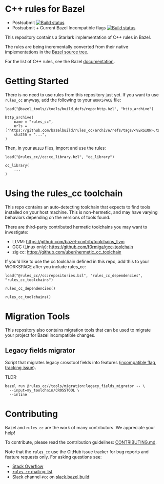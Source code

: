 # C++ rules for Bazel

* Postsubmit [![Build status](https://badge.buildkite.com/f03592ae2d7d25a2abc2a2ba776e704823fa17fd3e061f5103.svg?branch=main)](https://buildkite.com/bazel/rules-cc)
* Postsubmit + Current Bazel Incompatible flags [![Build status](https://badge.buildkite.com/5ba709cc33e5855078a1f8570adcf8e0a78ea93591bc0b4e81.svg?branch=master)](https://buildkite.com/bazel/rules-cc-plus-bazelisk-migrate)

This repository contains a Starlark implementation of C++ rules in Bazel.

The rules are being incrementally converted from their native implementations in the [Bazel source tree](https://source.bazel.build/bazel/+/master:src/main/java/com/google/devtools/build/lib/rules/cpp/).

For the list of C++ rules, see the Bazel
[documentation](https://docs.bazel.build/versions/main/be/overview.html).

# Getting Started

There is no need to use rules from this repository just yet. If you want to use
`rules_cc` anyway, add the following to your `WORKSPACE` file:

```starlark
load("@bazel_tools//tools/build_defs/repo:http.bzl", "http_archive")

http_archive(
    name = "rules_cc",
    urls = ["https://github.com/bazelbuild/rules_cc/archive/refs/tags/<VERSION>.tar.gz"],
    sha256 = "...",
)
```

Then, in your `BUILD` files, import and use the rules:

```starlark
load("@rules_cc//cc:cc_library.bzl", "cc_library")

cc_library(
    ...
)
```

# Using the rules_cc toolchain

This repo contains an auto-detecting toolchain that expects to find tools installed on your host machine.
This is non-hermetic, and may have varying behaviors depending on the versions of tools found.

There are third-party contributed hermetic toolchains you may want to investigate:

- LLVM: <https://github.com/bazel-contrib/toolchains_llvm>
- GCC (Linux only): <https://github.com/f0rmiga/gcc-toolchain>
- zig cc: <https://github.com/uber/hermetic_cc_toolchain>

If you'd like to use the cc toolchain defined in this repo, add this to
your WORKSPACE after you include rules_cc:

```bzl
load("@rules_cc//cc:repositories.bzl", "rules_cc_dependencies", "rules_cc_toolchains")

rules_cc_dependencies()

rules_cc_toolchains()
```

# Migration Tools

This repository also contains migration tools that can be used to migrate your
project for Bazel incompatible changes.

## Legacy fields migrator

Script that migrates legacy crosstool fields into features
([incompatible flag](https://github.com/bazelbuild/bazel/issues/6861), 
[tracking issue](https://github.com/bazelbuild/bazel/issues/5883)).

TLDR:

```
bazel run @rules_cc//tools/migration:legacy_fields_migrator -- \
  --input=my_toolchain/CROSSTOOL \
  --inline
```

# Contributing

Bazel and `rules_cc` are the work of many contributors. We appreciate your help!

To contribute, please read the contribution guidelines: [CONTRIBUTING.md](https://github.com/bazelbuild/rules_cc/blob/main/CONTRIBUTING.md).

Note that the `rules_cc` use the GitHub issue tracker for bug reports and feature requests only.
For asking questions see:

* [Stack Overflow](https://stackoverflow.com/questions/tagged/bazel)
* [`rules_cc` mailing list](https://groups.google.com/forum/#!forum/cc-bazel-discuss)
* Slack channel `#cc` on [slack.bazel.build](https://slack.bazel.build)
